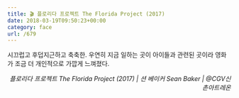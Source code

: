 ```yaml
---
title: 🎬 플로리다 프로젝트 The Florida Project (2017)
date: 2018-03-19T09:50:23+00:00
category: face
url: /679
---
```


시끄럽고 후덥지근하고 축축한. 우연히 지금 일하는 곳이 아이들과 관련된 곳이라 영화가 조금 더 개인적으로 가깝게 느껴졌다.

<p style="text-align:right">
  <em>플로리다 프로젝트 The Florida Project (2017) | 션 베이커 Sean Baker</em><em>&nbsp;| @CGV신촌아트레온</em>
</p>